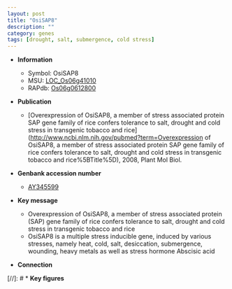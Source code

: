 ```yaml
---
layout: post
title: "OsiSAP8"
description: ""
category: genes
tags: [drought, salt, submergence, cold stress]
---
```


* **Information**  
    + Symbol: OsiSAP8  
    + MSU: [LOC_Os06g41010](http://rice.plantbiology.msu.edu/cgi-bin/ORF_infopage.cgi?orf=LOC_Os06g41010)  
    + RAPdb: [Os06g0612800](http://rapdb.dna.affrc.go.jp/viewer/gbrowse_details/irgsp1?name=Os06g0612800)  

* **Publication**  
    + [Overexpression of OsiSAP8, a member of stress associated protein SAP gene family of rice confers tolerance to salt, drought and cold stress in transgenic tobacco and rice](http://www.ncbi.nlm.nih.gov/pubmed?term=Overexpression of OsiSAP8, a member of stress associated protein SAP gene family of rice confers tolerance to salt, drought and cold stress in transgenic tobacco and rice%5BTitle%5D), 2008, Plant Mol Biol.

* **Genbank accession number**  
    + [AY345599](http://www.ncbi.nlm.nih.gov/nuccore/AY345599)

* **Key message**  
    + Overexpression of OsiSAP8, a member of stress associated protein (SAP) gene family of rice confers tolerance to salt, drought and cold stress in transgenic tobacco and rice
    + OsiSAP8 is a multiple stress inducible gene, induced by various stresses, namely heat, cold, salt, desiccation, submergence, wounding, heavy metals as well as stress hormone Abscisic acid

* **Connection**  

[//]: # * **Key figures**  



